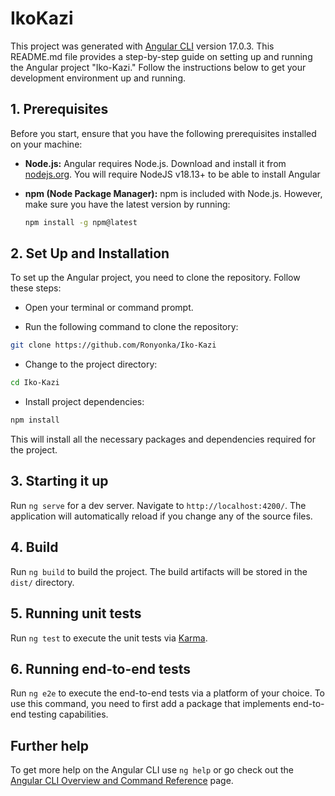 # IkoKazi

This project was generated with [Angular CLI](https://github.com/angular/angular-cli) version 17.0.3.
This README.md file provides a step-by-step guide on setting up and running the Angular project "Iko-Kazi." Follow the instructions below to get your development environment up and running.

## 1. Prerequisites

Before you start, ensure that you have the following prerequisites installed on your machine:

- **Node.js:** Angular requires Node.js. Download and install it from [nodejs.org](https://nodejs.org/). You will require NodeJS v18.13+ to be able to install Angular

- **npm (Node Package Manager):** npm is included with Node.js. However, make sure you have the latest version by running:

  ```bash
  npm install -g npm@latest
## 2. Set Up and Installation
To set up the Angular project, you need to clone the repository. Follow these steps:

- Open your terminal or command prompt.

- Run the following command to clone the repository:

```bash
git clone https://github.com/Ronyonka/Iko-Kazi
```
- Change to the project directory:

```bash
cd Iko-Kazi
```
- Install project dependencies:

```bash
npm install
```
This will install all the necessary packages and dependencies required for the project.

## 3. Starting it up

Run `ng serve` for a dev server. Navigate to `http://localhost:4200/`. The application will automatically reload if you change any of the source files.

## 4. Build

Run `ng build` to build the project. The build artifacts will be stored in the `dist/` directory.

## 5. Running unit tests

Run `ng test` to execute the unit tests via [Karma](https://karma-runner.github.io).

## 6. Running end-to-end tests

Run `ng e2e` to execute the end-to-end tests via a platform of your choice. To use this command, you need to first add a package that implements end-to-end testing capabilities.

## Further help

To get more help on the Angular CLI use `ng help` or go check out the [Angular CLI Overview and Command Reference](https://angular.io/cli) page.
